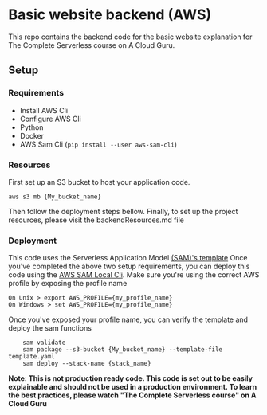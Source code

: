 # Basic website backend (AWS)

This repo contains the backend code for the basic website explanation for The Complete Serverless course on A Cloud Guru.

## Setup

### Requirements

- Install AWS Cli
- Configure AWS Cli
- Python
- Docker
- AWS Sam Cli (`pip install --user aws-sam-cli`)

### Resources
First set up an S3 bucket to host your application code.
```
aws s3 mb {My_bucket_name}
```
Then follow the deployment steps bellow.
Finally, to set up the project resources, please visit the backendResources.md file

### Deployment

This code uses the Serverless Application Model [(SAM)'s template](https://github.com/awslabs/serverless-application-model) 
Once you've completed the above two setup requirements, you can deploy this code using the [AWS SAM Local Cli](https://github.com/awslabs/aws-sam-cli).
Make sure you're using the correct AWS profile by exposing the profile name
```
On Unix > export AWS_PROFILE={my_profile_name}
On Windows > set AWS_PROFILE={my_profile_name}
```
Once you've exposed your profile name, you can verify the template and deploy the sam functions
```
    sam validate
    sam package --s3-bucket {My_bucket_name} --template-file template.yaml
    sam deploy --stack-name {stack_name}
```


**Note: This is not production ready code. This code is set out to be easily explainable and should not be used in a production environment.
To learn the best practices, please watch "The Complete Serverless course" on A Cloud Guru**
